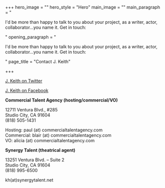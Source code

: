 +++
hero_image = ""
hero_style = "Hero"
main_image = ""
main_paragraph = "<p>I'd be more than happy to talk to you about your project, as a writer, actor, collaborator...you name it. Get in touch:</p>"
opening_paragraph = "<p>I'd be more than happy to talk to you about your project, as a writer, actor, collaborator...you name it. Get in touch:</p>"
page_title = "Contact J. Keith"

+++

[J. Keith on Twitter](http://twitter.com/@j_keith "J. Keith on Twitter")

[J. Keith on Facebook](http://www.facebook.com/jkeithdotnet "J. Keith on Facebook")

**Commercial Talent Agency (hosting/commercial/VO)**

12711 Ventura Blvd., #285  
Studio City, CA 91604  
(818) 505-1431

Hosting: paul (at) commercialtalentagency.com  
Commercial: blair (at) commercialtalentagency.com  
VO: alicia (at) commercialtalentagency.com  

**Synergy Talent (theatrical agent)**

13251 Ventura Blvd. – Suite 2  
Studio City, CA 91604  
(818) 995-6500

kh(at)synergytalent.net
